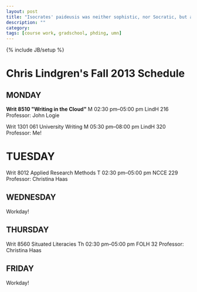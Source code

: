 ```yaml
---
layout: post
title: "Isocrates' paideusis was neither sophistic, nor Socratic, but also both"
description: ""
category: 
tags: [course work, gradschool, phding, umn]
---
```

{% include JB/setup %}

# Chris Lindgren's Fall 2013 Schedule

## MONDAY

**Writ 8510 "Writing in the Cloud"**
M 02:30 pm–05:00 pm LindH 216
Professor: John Logie

Writ 1301 061 University Writing
M 05:30 pm–08:00 pm LindH 320
Professor: Me!

# TUESDAY

Writ 8012 Applied Research Methods
T 02:30 pm–05:00 pm NCCE 229
Professor: Christina Haas

## WEDNESDAY

Workday!

## THURSDAY

Writ 8560 Situated Literacies
Th 02:30 pm–05:00 pm FOLH 32
Professor: Christina Haas

## FRIDAY

Workday!